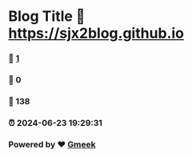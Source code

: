 # Blog Title :link: https://sjx2blog.github.io 
### :page_facing_up: [1](https://sjx2blog.github.io/tag.html) 
### :speech_balloon: 0 
### :hibiscus: 138 
### :alarm_clock: 2024-06-23 19:29:31 
### Powered by :heart: [Gmeek](https://github.com/Meekdai/Gmeek)
